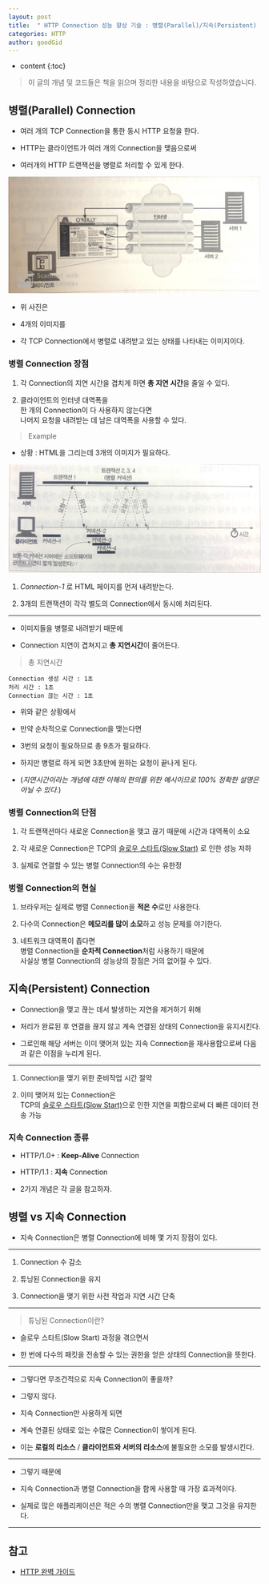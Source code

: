 ```yaml
---
layout: post
title:  " HTTP Connection 성능 향상 기술 : 병렬(Parallel)/지속(Persistent) Connection "
categories: HTTP
author: goodGid
---
```

* content
{:toc}

> 이 글의 개념 및 코드들은 책을 읽으며 정리한 내용을 바탕으로 작성하였습니다.


## 병렬(Parallel) Connection

* 여러 개의 TCP Connection을 통한 동시 HTTP 요청을 한다.

* HTTP는 클라이언트가 여러 개의 Connection을 맺음으로써 

* 여러개의 HTTP 트랜잭션을 병렬로 처리할 수 있게 한다.

![](/assets/img/http/HTTP-Connection-Tech_1.png)

* 위 사진은 

* 4개의 이미지를 

* 각 TCP Connection에서 병렬로 내려받고 있는 상태를 나타내는 이미지이다.


### 병렬 Connection 장점

1. 각 Connection의 지연 시간을 겹치게 하면 **총 지연 시간**을 줄일 수 있다.

2. 클라이언트의 인터넷 대역폭을 <br> 한 개의 Connection이 다 사용하지 않는다면 <br> 나머지 요청을 내려받는 데 남은 대역폭을 사용할 수 있다.

> Example

* 상황 : HTML을 그리는데 3개의 이미지가 필요하다.

![](/assets/img/http/HTTP-Connection-Tech_2.png)

1. *Connection-1* 로 HTML 페이지를 먼저 내려받는다.

2. 3개의 트랜잭션이 각각 별도의 Connection에서 동시에 처리된다.

---

* 이미지들을 병렬로 내려받기 때문에 

* Connection 지연이 겹쳐지고 **총 지연시간**이 줄어든다.

> 총 지연시간

```
Connection 생성 시간 : 1초
처리 시간 : 1초
Connection 끊는 시간 : 1초
```

* 위와 같은 상황에서

* 만약 순차적으로 Connection을 맺는다면

* 3번의 요청이 필요하므로 총 9초가 필요하다. 

* 하지만 병렬로 하게 되면 3초만에 원하는 요청이 끝나게 된다.

* (*지연시간이라는 개념에 대한 이해의 편의를 위한 예시이므로 100% 정확한 설명은 아닐 수 있다.*)




### 병렬 Connection의 단점

1. 각 트랜잭션마다 새로운 Connection을 맺고 끊기 때문에 시간과 대역폭이 소요

2. 각 새로운 Connection은 TCP의 [슬로우 스타트(Slow Start)]({{site.url}}/Error-Flow-Control/#슬로우-스타트slow-start) 로 인한 성능 저하

3. 실제로 연결할 수 있는 병렬 Connection의 수는 유한정








### 벙렬 Connection의 현실

1. 브라우저는 실제로 병렬 Connection을 **적은 수**로만 사용한다.

2. 다수의 Connection은 **메모리를 많이 소모**하고 성능 문제를 야기한다.

3. 네트워크 대역폭이 좁다면 <br> 병렬 Connection을 **순차적 Connection**처럼 사용하기 때문에 <br> 사실상 병렬 Connection의 성능상의 장점은 거의 없어질 수 있다.








## 지속(Persistent) Connection

* Connection을 맺고 끊는 데서 발생하는 지연을 제거하기 위해

* 처리가 완료된 후 연결을 끊지 않고 계속 연결된 상태의 Connection을 유지시킨다.

* 그로인해 해당 서버는 이미 맺어져 있는 지속 Connection을 재사용함으로써 다음과 같은 이점을 누리게 된다.

---

1. Connection을 맺기 위한 준비작업 시간 절약

2. 이미 맺어져 있는 Connection은 <br> TCP의 [슬로우 스타트(Slow Start)]({{site.url}}/Error-Flow-Control/#슬로우-스타트slow-start)으로 인한 지연을 피함으로써 더 빠른 데이터 전송 가능

### 지속 Connection 종류

* HTTP/1.0+ : **Keep-Alive** Connection

* HTTP/1.1 : **지속** Connection

* 2가지 개념은 각 글을 참고하자.




## 병렬 vs 지속 Connection

* 지속 Connection은 병렬 Connection에 비해 몇 가지 장점이 있다.

---

1. Connection 수 감소

2. 튜닝된 Connection을 유지

3. Connection을 맺기 위한 사전 작업과 지연 시간 단축

---

> 튜닝된 Connection이란?

* 슬로우 스타트(Slow Start) 과정을 겪으면서 

* 한 번에 다수의 패킷을 전송할 수 있는 권한을 얻은 상태의 Connection을 뜻한다.

---

* 그렇다면 무조건적으로 지속 Connection이 좋을까?

* 그렇지 않다.

* 지속 Connection만 사용하게 되면 

* 계속 연결된 상태로 있는 수많은 Connection이 쌓이게 된다.

* 이는 **로컬의 리소스** / **클라이언트와 서버의 리소스**에 불필요한 소모를 발생시킨다.

---

* 그렇기 때문에 

* 지속 Connection과 병렬 Connection을 함께 사용할 때 가장 효과적이다.

* 실제로 많은 애플리케이션은 적은 수의 병렬 Connection만을 맺고 그것을 유지한다.



---

## 참고

* [HTTP 완벽 가이드](https://book.naver.com/bookdb/book_detail.nhn?bid=8509980)
